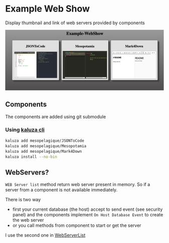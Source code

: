 ﻿# Example Web Show

Display thumbnail and link of web servers provided by components

![preview](Documentations/preview.png)

## Components

The components are added using git submodule

### Using [kaluza cli](https://github.com/mesopelagique/kaluza-cli)

```bash
kaluza add mesopelagique/JSONToCode
kaluza add mesopelagique/Mesopotamia
kaluza add mesopelagique/Mark4Down  
kaluza install --no-bin
```

## WebServers?

`WEB Server list` method return web server present in memory. So if a server from a component is not available immediately. 

There is two way
- first your current database (the host) accept to send event (see security panel) and the components implement `On Host Database Event` to create the web server
- or you call methods from component to start or get the server

I use the second one in [WebServerList](Documentations/Methods/WebServerList.md)
